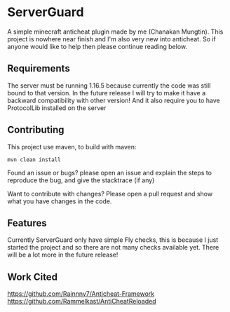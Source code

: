 # ServerGuard

A simple minecraft anticheat plugin made by me (Chanakan Mungtin). This project is nowhere near finish and I'm also very new into anticheat. So if anyone would like to help then please continue reading below.

## Requirements

The server must be running 1.16.5 because currently the code was still bound to that version. In the future release I will try to make it have a backward compatibility with other version! And it also require you to have ProtocolLib installed on the server

## Contributing

This project use maven, to build with maven:
```
mvn clean install
```
Found an issue or bugs? please open an issue and explain the steps to reproduce the bug, and give the stacktrace (if any)

Want to contribute with changes? Please open a pull request and show what you have changes in the code.
## Features

Currently ServerGuard only have simple Fly checks, this is because I just started the project and so there are not many checks available yet. There will be a lot more in the future release!

## Work Cited
https://github.com/Rainnny7/Anticheat-Framework
https://github.com/Rammelkast/AntiCheatReloaded
